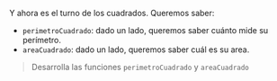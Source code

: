 Y ahora es el turno de los cuadrados. Queremos saber:

* `perimetroCuadrado`: dado un lado, queremos saber cuánto mide su perímetro.
* `areaCuadrado`: dado un lado, queremos saber cuál es su area.

> Desarrolla las funciones `perimetroCuadrado` y `areaCuadrado`